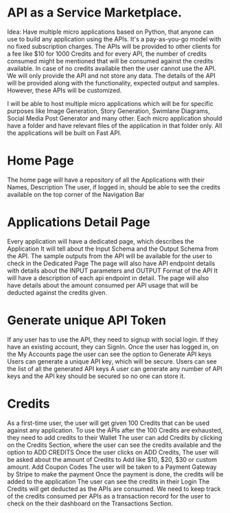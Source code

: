 # API as a Service Marketplace.

Idea: Have multiple micro applications based on Python, that anyone can use to build any application using the APIs. 
It's a pay-as-you-go model with no fixed subscription charges.
The APIs will be provided to other clients for a fee like $10 for 1000 Credits and for every API, the number of credits consumed might be mentioned that will be consumed against the credits available. In case of no credits available then the user cannot use the API. 
We will only provide the API and not store any data.
The details of the API will be provided along with the functionality, expected output and samples. However, these APIs will be customized.


I will be able to host multiple micro applications which will be for specific purposes like Image Generation, Story Generation, Swimlane Diagrams, Social Media Post Generator and many other. 
Each micro application should have a folder and have relevant files of the application in that folder only. 
All the applications will be built on Fast API. 


# Home Page
The home page will have a repository of all the Applications with their Names, Description
The user, if logged in, should be able to see the credits available on the top corner of the Navigation Bar

# Applications Detail Page
Every application will have a dedicated page, which describes the Application 
It will tell about the Input Schema and the Output Schema from the API.
The sample outputs from the API will be available for the user to check in the Dedicated Page
The page will also have API endpoint details with details about the INPUT parameters and OUTPUT Format of the API
It will have a description of each api endpoint in detail. 
The page will also have details about the amount consumed per API usage that will be deducted against the credits given.

# Generate unique API Token
If any user has to use the API, they need to signup with social login. If they have an existing account, they can SignIn.
Once the user has logged in, on the My Accounts page the user can see the option to Generate API keys
Users can generate a unique API key, which will be secure. 
Users can see the list of all the generated API keys
A user can generate any number of API keys and the API key should be secured so no one can store it. 

# Credits
As a first-time user, the user will get given 100 Credits that can be used against any application.
To use the APIs after the 100 Credits are exhausted, they need to add credits to their Wallet
The user can add Credits by clicking on the Credits Section, where the user can see the credits available and the option to ADD CREDITS
Once the user clicks on ADD Credits, The user will be asked about the amount of Credits to Add like $10, $20, $30 or custom amount. Add Coupon Codes
The user will be taken to a Payment Gateway by Stripe to make the payment
Once the payment is done, the credits will be added to the application 
The user can see the credits in their Login 
The Credits will get deducted as the APIs are consumed.
We need to keep track of the credits consumed per APIs as a transaction record for the user to check on the their dashboard on the Transactions Section. 


